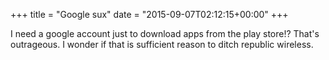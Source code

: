+++
title = "Google sux"
date = "2015-09-07T02:12:15+00:00"
+++

I need a google account just to download apps from the play store!? That's outrageous. I wonder if that is sufficient reason to ditch republic wireless.
			